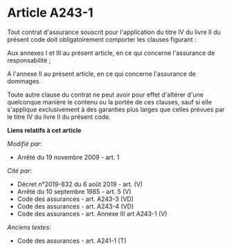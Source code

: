 # Article A243-1

Tout contrat d'assurance souscrit pour l'application du titre IV du livre II du présent code doit obligatoirement comporter
les clauses figurant :

Aux annexes I et III au présent article, en ce qui concerne l'assurance de responsabilité ;

A l'annexe II au présent article, en ce qui concerne l'assurance de dommages.

Toute autre clause du contrat ne peut avoir pour effet d'altérer d'une quelconque manière le contenu ou la portée de ces
clauses, sauf si elle s'applique exclusivement à des garanties plus larges que celles prévues par le titre IV du livre II du
présent code.

**Liens relatifs à cet article**

_Modifié par_:

  - Arrêté du 19 novembre 2009 - art. 1

_Cité par_:

  - Décret n°2019-832 du 6 août 2019 - art. (V)
  - Arrêté du 10 septembre 1985 - art. 5 (V)
  - Code des assurances - art. A243-3 (VD)
  - Code des assurances - art. A243-4 (VD)
  - Code des assurances - art. Annexe III art A243-1 (V)

_Anciens textes_:

  - Code des assurances - art. A241-1 (T)
